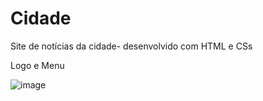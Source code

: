 # Cidade
Site de notícias da cidade- desenvolvido com HTML e CSs

<p>Logo e Menu</p>

![image](https://github.com/Niiiela/Cidade/assets/73238827/99180ba0-7640-49ec-9fff-2aadd2742c57)
